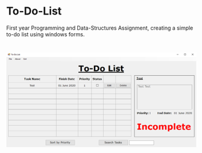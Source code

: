 # To-Do-List
First year Programming and Data-Structures Assignment, creating a simple to-do list using windows forms.
#
![Alt text](5cb4a28c0ddf3d2d19f65e47b3a7caf4.png?raw=true "Main Screen")
